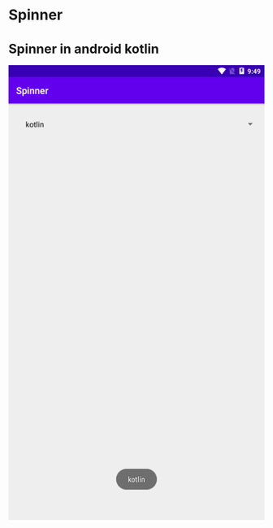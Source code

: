 # Spinner
<h1 style="font-size:25px">Spinner in android kotlin</h1>
<img src="scr001.png" alt="Spinner in android kotlin" title="Spinner">
